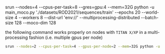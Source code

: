 srun --nodes=4 --cpus-per-task=8 --gres=gpu:4 --mem=32G python -u main_moco.py './datasets/ROD2021/sequences/train' --epochs 20 --world-size 4 --workers 8 --dist-url 'env://' --multiprocessing-distributed --batch-size 128 --moco-dim 128


the following command works properly on nodes with `TITAN X/XP` in a multi-processing fashion (i.e. multiple gpus per node)
```bash
srun --nodes=2 --cpus-per-task=4 --gpus-per-node=2 --mem=32G python -u main_moco.py './datasets/ROD2021/sequences/train' --epochs 20 --world-size 4 --workers 4 --dist-url 'env://' --multiprocessing-distributed --batch-size 32 --moco-dim 128
```